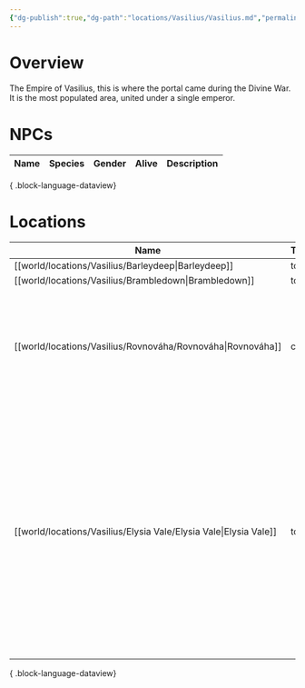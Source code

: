 ```yaml
---
{"dg-publish":true,"dg-path":"locations/Vasilius/Vasilius.md","permalink":"/locations/vasilius/vasilius/","tags":["location"],"noteIcon":"location"}
---
```


# Overview
The Empire of Vasilius, this is where the portal came during the Divine War. It is the most populated area, united under a single emperor.

# NPCs
| Name | Species | Gender | Alive | Description |
| ---- | ------- | ------ | ----- | ----------- |

{ .block-language-dataview}

# Locations
| Name                                                                 | Type | Description                                                                                                                                                                                                                                               |
| -------------------------------------------------------------------- | ---- | --------------------------------------------------------------------------------------------------------------------------------------------------------------------------------------------------------------------------------------------------------- |
| [[world/locations/Vasilius/Barleydeep\|Barleydeep]]               | town | \-                                                                                                                                                                                                                                                        |
| [[world/locations/Vasilius/Brambledown\|Brambledown]]             | town | \-                                                                                                                                                                                                                                                        |
| [[world/locations/Vasilius/Rovnováha/Rovnováha\|Rovnováha]]       | city | A city where magic meets craftsmanship, with canals converging at a central onyx slate memorial, surrounded by dahlia flowers.                                                                                                                            |
| [[world/locations/Vasilius/Elysia Vale/Elysia Vale\|Elysia Vale]] | town | A vibrant town nestled around a large oasis, with vividly painted buildings adorned with intricate flower carvings, cobbled streets draped in colorful garments, and the air filled with the scents of fresh herbs and baked goods from bustling markets. |

{ .block-language-dataview}
